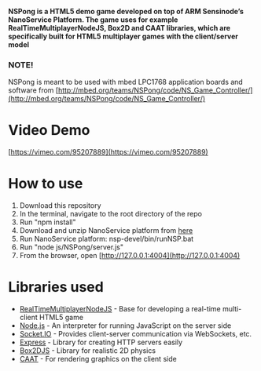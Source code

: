 __NSPong is a HTML5 demo game developed on top of ARM Sensinode’s NanoService Platform. The game uses for example RealTimeMultiplayerNodeJS, Box2D and CAAT libraries, which are specifically built for HTML5 multiplayer games with the client/server model__

### NOTE!
NSPong is meant to be used with mbed LPC1768 application boards and software from [http://mbed.org/teams/NSPong/code/NS_Game_Controller/](http://mbed.org/teams/NSPong/code/NS_Game_Controller/)

# Video Demo
[https://vimeo.com/95207889](https://vimeo.com/95207889)

# How to use
1. Download this repository
2. In the terminal, navigate to the root directory of the repo
3. Run "npm install"
4. Download and unzip NanoService platform from [here](http://silver.arm.com)
5. Run NanoService platform: nsp-devel/bin/runNSP.bat
6. Run "node js/NSPong/server.js"
7. From the browser, open [http://127.0.0.1:4004](http://127.0.0.1:4004)

# Libraries used
* [RealTimeMultiplayerNodeJS](https://github.com/onedayitwillmake/RealtimeMultiplayerNodeJs) - Base for developing a real-time multi-client HTML5 game
* [Node.js](http://nodejs.org/) - An interpreter for running JavaScript on the server side
* [Socket.IO](http://socket.io/) - Provides client-server communication via WebSockets, etc.
* [Express](http://expressjs.com/) - Library for creating HTTP servers easily
* [Box2DJS](http://box2d-js.sourceforge.net/) - Library for realistic 2D physics
* [CAAT](http://labs.hyperandroid.com/static/caat/) - For rendering graphics on the client side
